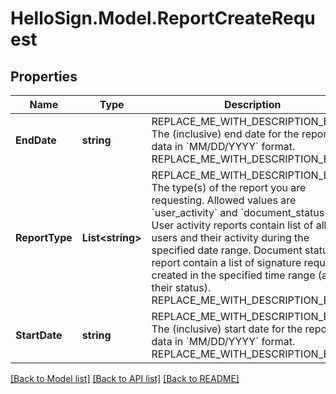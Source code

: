 # HelloSign.Model.ReportCreateRequest

## Properties

Name | Type | Description | Notes
------------ | ------------- | ------------- | -------------
**EndDate** | **string** | REPLACE_ME_WITH_DESCRIPTION_BEGIN The (inclusive) end date for the report data in &#x60;MM/DD/YYYY&#x60; format. REPLACE_ME_WITH_DESCRIPTION_END | 
**ReportType** | **List&lt;string&gt;** | REPLACE_ME_WITH_DESCRIPTION_BEGIN The type(s) of the report you are requesting. Allowed values are &#x60;user_activity&#x60; and &#x60;document_status&#x60;. User activity reports contain list of all users and their activity during the specified date range. Document status report contain a list of signature requests created in the specified time range (and their status). REPLACE_ME_WITH_DESCRIPTION_END | 
**StartDate** | **string** | REPLACE_ME_WITH_DESCRIPTION_BEGIN The (inclusive) start date for the report data in &#x60;MM/DD/YYYY&#x60; format. REPLACE_ME_WITH_DESCRIPTION_END | 

[[Back to Model list]](../README.md#documentation-for-models) [[Back to API list]](../README.md#documentation-for-api-endpoints) [[Back to README]](../README.md)


